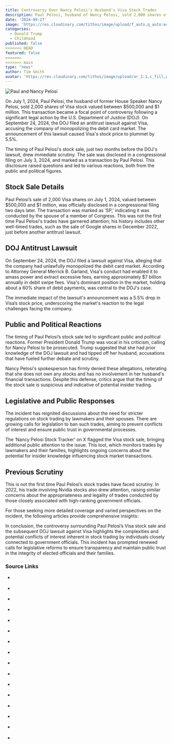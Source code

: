 ```yaml
---
title: Controversy Over Nancy Pelosi's Husband's Visa Stock Trades
description: Paul Pelosi, husband of Nancy Pelosi, sold 2,000 shares of Visa stock worth between $500,000 and $1 million on July 1, 2024.
date: '2024-09-27'
image: 'https://res.cloudinary.com/tithos/image/upload/f_auto,q_auto:eco/v1727598017/paul-pelosi_nawalj.webp'
categories:
  - Donald Trump
  - Childhood
published: false
<<<<<<< HEAD
featured: false
=======
>>>>>>> main
type: "news"
author: Tim Smith
avatar: 'https://res.cloudinary.com/tithos/image/upload/ar_1:1,c_fill,g_auto,q_auto:eco,r_max,w_100/v1703907649/me_f8wxaa.avif'
---
```


<script>
  import { ExternalLink, Image, ImageSlider } from '../lib';
</script>

<Image src="https://res.cloudinary.com/tithos/image/upload/f_auto,q_auto:eco/v1727598017/paul-pelosi_nawalj.webp" alt="Paul and Nancy Pelosi" />

On July 1, 2024, Paul Pelosi, the husband of former House Speaker Nancy Pelosi, sold 2,000 shares of Visa stock valued between $500,000 and $1 million. This transaction became a focal point of controversy following a significant legal action by the U.S. Department of Justice (DOJ). On September 24, 2024, the DOJ filed an antitrust lawsuit against Visa, accusing the company of monopolizing the debit card market. The announcement of this lawsuit caused Visa's stock price to plummet by 5.5%.

The timing of Paul Pelosi's stock sale, just two months before the DOJ's lawsuit, drew immediate scrutiny. The sale was disclosed in a congressional filing on July 3, 2024, and marked as a transaction by Paul Pelosi. This disclosure raised questions and led to various reactions, both from the public and political figures.

## Stock Sale Details

Paul Pelosi’s sale of 2,000 Visa shares on July 1, 2024, valued between $500,000 and $1 million, was officially disclosed in a congressional filing two days later. The transaction was marked as ‘SP,’ indicating it was conducted by the spouse of a member of Congress. This was not the first time Paul Pelosi's trades have garnered attention; his history includes other well-timed trades, such as the sale of Google shares in December 2022, just before another antitrust lawsuit.

## DOJ Antitrust Lawsuit

On September 24, 2024, the DOJ filed a lawsuit against Visa, alleging that the company had unlawfully monopolized the debit card market. According to Attorney General Merrick B. Garland, Visa's conduct had enabled it to amass power and extract excessive fees, earning approximately $7 billion annually in debit swipe fees. Visa's dominant position in the market, holding about a 60% share of debit payments, was central to the DOJ's case.

The immediate impact of the lawsuit's announcement was a 5.5% drop in Visa’s stock price, underscoring the market's reaction to the legal challenges facing the company.

## Public and Political Reactions

The timing of Paul Pelosi’s stock sale led to significant public and political reactions. Former President Donald Trump was vocal in his criticism, calling for Nancy Pelosi to be prosecuted. Trump suggested that she had prior knowledge of the DOJ lawsuit and had tipped off her husband, accusations that have fueled further debate and scrutiny.

Nancy Pelosi's spokesperson has firmly denied these allegations, reiterating that she does not own any stocks and has no involvement in her husband's financial transactions. Despite this defense, critics argue that the timing of the stock sale is suspicious and indicative of potential insider trading.

## Legislative and Public Responses

The incident has reignited discussions about the need for stricter regulations on stock trading by lawmakers and their spouses. There are growing calls for legislation to ban such trades, aiming to prevent conflicts of interest and ensure public trust in governmental processes.

The ‘Nancy Pelosi Stock Tracker’ on X flagged the Visa stock sale, bringing additional public attention to the issue. This tool, which monitors trades by lawmakers and their families, highlights ongoing concerns about the potential for insider knowledge influencing stock market transactions.

## Previous Scrutiny

This is not the first time Paul Pelosi’s stock trades have faced scrutiny. In 2022, his trade involving Nvidia stocks also drew attention, raising similar concerns about the appropriateness and legality of trades conducted by those closely associated with high-ranking government officials.

For those seeking more detailed coverage and varied perspectives on the incident, the following articles provide comprehensive insights:

In conclusion, the controversy surrounding Paul Pelosi’s Visa stock sale and the subsequent DOJ lawsuit against Visa highlights the complexities and potential conflicts of interest inherent in stock trading by individuals closely connected to government officials. This incident has prompted renewed calls for legislative reforms to ensure transparency and maintain public trust in the integrity of elected officials and their families.

### Source Links

- <ExternalLink
    href="https://timesofindia.indiatimes.com/world/us/she-should-be-prosecuted-trump-on-nancy-pelosi-and-husbands-500k-visa-stock-trades/articleshow/113746033.cms"
    text="'She should be prosecuted': Trump on Nancy Pelosi and husband’s $500K visa stock trades"
  />

- <ExternalLink
    href="https://www.csmonitor.com/USA/Latest-News-Wires/2011/1115/Did-Nancy-Pelosi-profit-from-Visa-stock-purchases" text="Did Nancy Pelosi profit from Visa stock purchases?"
  />

- <ExternalLink
    href="https://finance.yahoo.com/news/nancy-pelosi-husband-sold-visa-104400425.html"
    text="Nancy Pelosi’s husband sold Visa shares 2 months before a DOJ lawsuit — some say the trade shouldn't have been allowed"
  />

- <ExternalLink
    href="https://nypost.com/video/pelosis-husband-sold-500k-of-visa-stock-weeks-before-dojs-antitrust-lawsuit-reporter-replay/"
    text="Pelosi’s husband sold $500K of Visa stock weeks before DOJ’s antitrust lawsuit | Reporter Replay"
  />

- <ExternalLink
    href="https://www.dailymotion.com/video/x96ci6a"
    text="Trump Wants Nancy Pelosi Prosecuted Over Husband Paul's Visa Stock Sale Before DOJ Lawsuit: 'You Think It Was Luck? I Don't Think So'"
  />

- <ExternalLink
    href="https://www.skynews.com.au/business/nancy-pelosis-husband-sold-more-than-724000-worth-of-visa-stock-just-weeks-before-us-department-of-justice-antitrust-lawsuit/news-story/4a70e2f017bd08389a3d2b9d52f212f9"
    text="Nancy Pelosi’s husband sold more than $724,000 worth of Visa stock - just weeks before US Department of Justice antitrust lawsuit"
  />

- <ExternalLink
    href="https://nypost.com/2024/09/27/us-news/trump-calls-for-nancy-pelosi-to-be-prosecuted-over-visa-stock-trade"
    text="Nancy Pelosi’s husband sold more than $500K worth of Visa stock — just weeks before DOJ’s antitrust lawsuit"
  />

- <ExternalLink
    href="https://www.aol.com/nancy-pelosi-husband-sold-more-194245405.html"
    text="Nancy Pelosi’s husband sold more than $500K worth of Visa stock — just weeks before DOJ’s antitrust lawsuit"
  />

- <ExternalLink
    href="https://www.reddit.com/r/wallstreetbets/comments/1fppaw3/nancy_pelosis_husband_sold_more_than_500k_worth/"
    text="Nancy Pelosi's husband sold more than $500K in Visa stock ahead of DOJ action"
  />

- <ExternalLink
    href="https://www.foxbusiness.com/politics/nancy-pelosis-husband-sold-more-than-500k-visa-stock-ahead-doj-action"
    text="Nancy Pelosi's husband sold more than $500K in Visa stock ahead of DOJ action"
  />

- <ExternalLink
    href="https://www.youtube.com/watch?v=hQ1i1h6YeXw"
    text="Visa Stock Falls After DOJ Lawsuit, Nancy Pelosi Sold Again (Video)"
  />

- <ExternalLink
    href="https://nypost.com/2024/09/27/us-news/trump-calls-for-nancy-pelosi-to-be-prosecuted-over-visa-stock-trade"
    text="Trump calls for Nancy Pelosi to be ‘prosecuted’ over husband’s $500K Visa stock trade "
  />

- <ExternalLink
    href="https://thehill.com/video/nancy-pelosis-husband-dumps-500k-of-visa-stock-before-massive-doj-lawsuit/10074223/"
    text="Nancy Pelosi's husband dumps $500k of Visa stock before massive DOJ lawsuit"
  />

- <ExternalLink
    href="https://www.youtube.com/watch?v=nJb4xpKjaj0"
    text="Report: Paul Pelosi sold over $500K in Visa stock before DOJ antitrust lawsuit (Video)"
  />

- <ExternalLink
    href="https://represent.us/action/insider-trading"
    text="Congress Cashes in on Insider Trading"
  />

- <ExternalLink
    href="https://www.ibtimes.com/donald-trump-wages-war-against-nancy-pelosi-congressional-insider-trading-3744722"
    text="Donald Trump Wages War Against Nancy Pelosi Congressional Insider Trading"
  />
